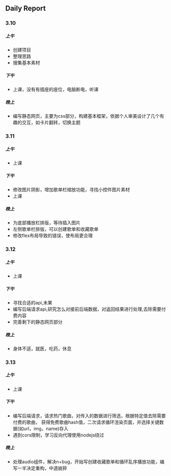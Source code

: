 ## Daily Report

### 3.10
##### 上午
- 创建项目
- 整理思路
- 搜集基本素材
##### 下午
- 上课，没有有插座的座位，电脑断电，听课
##### 晚上
- 编写静态网页，主要为css部分，构建基本框架，依据个人审美设计了几个有趣的交互，如卡片翻转，切换主题

### 3.11
##### 上午
- 上课
##### 下午
- 修改图片阴影，增加歌单栏缩放功能，寻找小控件图片素材
- 上课
##### 晚上
- 为底部播放栏排版，等待插入图片
- 左侧歌单栏排版，可以创建歌单和收藏歌单
- 修改flex布局导致的错误，使布局更合理

### 3.12
##### 上午
- 上课
##### 下午
- 寻找合适的api,未果
- 编写后端请求api,研究怎么对接前后端数据，对返回结果进行处理,去除需要付费内容
- 完善剩下的静态网页部分
##### 晚上
- 身体不适，就医，吃药，休息

### 3.13
##### 上午
- 上课

##### 下午
- 编写后端请求，请求热门歌曲，对传入的数据进行筛选，根据特定值去除需要付费的歌曲，
获得免费歌曲hash值，二次请求循环渲染页面，并选择关键数据(如url，img，name)存入
- 遇到cors限制，学习反向代理使用nodejs绕过
##### 晚上
- 处理audio组件，解决n+bug，开始写创建收藏歌单和循环乱序播放功能，编写一半决定重构，中道崩猝